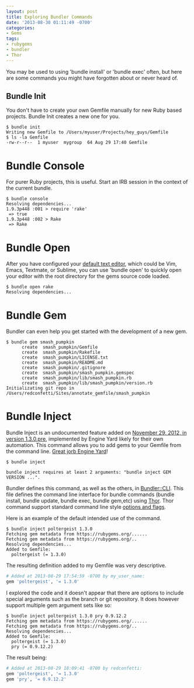 ```yaml
---
layout: post
title: Exploring Bundler Commands
date: '2013-08-30 01:11:49 -0700'
categories:
- Gems
tags:
- rubygems
- bundler
- Thor
---
```


You may be used to using 'bundle install' or 'bundle exec' often, but here are
some commands you might have forgotten about or never heard of.

## Bundle Init

You don't have to create your own Gemfile manually for new Ruby based projects.
Bundle Init creates a new one for you.

``` shell
$ bundle init
Writing new Gemfile to /Users/myuser/Projects/hey_guys/Gemfile
$ ls -la Gemfile
-rw-r--r--  1 myuser  mygroup  64 Aug 29 17:40 Gemfile
```
<!--more-->

# Bundle Console

For purer Ruby projects, this is useful. Start an IRB session in the context of
the current bundle.

``` shell
$ bundle console
Resolving dependencies...
1.9.3p448 :001 > require 'rake'
 => true
1.9.3p448 :002 > Rake
 => Rake
```

# Bundle Open


After you have configured your [default text editor], which could be Vim, Emacs,
Textmate, or Sublime, you can use 'bundle open' to quickly open your editor with
the root directory for the gems source code loaded.

[default text editor]: ./2012/11/changing-the-default-text-editor/

``` shell
$ bundle open rake
Resolving dependencies...
```

# Bundle Gem


Bundler can even help you get started with the development of a new gem.

``` shell
$ bundle gem smash_pumpkin
      create  smash_pumpkin/Gemfile
      create  smash_pumpkin/Rakefile
      create  smash_pumpkin/LICENSE.txt
      create  smash_pumpkin/README.md
      create  smash_pumpkin/.gitignore
      create  smash_pumpkin/smash_pumpkin.gemspec
      create  smash_pumpkin/lib/smash_pumpkin.rb
      create  smash_pumpkin/lib/smash_pumpkin/version.rb
Initializating git repo in /Users/redconfetti/Sites/annotate_gemfile/smash_pumpkin
```

# Bundle Inject

Bundle Inject is an undocumented feature added on
[November 29, 2012, in version 1.3.0.pre], implemented by Engine Yard likely for
their own automation. This command allows you to add gems to your Gemfile from
the command line. [Great jorb Engine Yard]!

[November 29, 2012, in version 1.3.0.pre]: https://github.com/bundler/bundler/blob/master/CHANGELOG.md#130pre-nov-29-2012
[Great jorb Engine Yard]: http://www.youtube.com/watch?v=8C4ayBHTES0

``` shell
$ bundle inject

bundle inject requires at least 2 arguments: "bundle inject GEM VERSION ...".
```

Bundler defines this command, as well as the others, in [Bundler::CLI]. This
file defines the command line interface for bundle commands (bundle install,
bundle update, bundle exec, bundle gem,etc) using [Thor]. Thor command support
standard command line style [options and flags].

[Bundler::CLI]: https://github.com/bundler/bundler/blob/master/lib/bundler/cli.rb#L807
[Thor]: https://github.com/erikhuda/thor#description
[options and flags]: http://whatisthor.com/#options-and-flags

Here is an example of the default intended use of the command.

``` shell
$ bundle inject poltergeist 1.3.0
Fetching gem metadata from https://rubygems.org/......
Fetching gem metadata from https://rubygems.org/..
Resolving dependencies...
Added to Gemfile:
  poltergeist (= 1.3.0)
```

The resulting definition added to my Gemfile was very descriptive.

``` ruby
# Added at 2013-08-29 17:54:59 -0700 by my_user_name:
gem 'poltergeist', '= 1.3.0'
```

I explored the code and it doesn't appear that there are options to include
special arguments such as the branch or git repository. It does however support
multiple gem argument sets like so:

``` shell
$ bundle inject poltergeist 1.3.0 pry 0.9.12.2
Fetching gem metadata from https://rubygems.org/......
Fetching gem metadata from https://rubygems.org/..
Resolving dependencies...
Added to Gemfile:
  poltergeist (= 1.3.0)
  pry (= 0.9.12.2)
```

The result being:

``` ruby
# Added at 2013-08-29 18:09:41 -0700 by redconfetti:
gem 'poltergeist', '= 1.3.0'
gem 'pry', '= 0.9.12.2'
```
